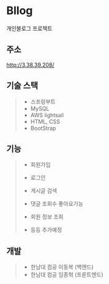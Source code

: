 # Bllog
개인블로그 프로젝트

## 주소
 http://3.38.39.208/

## 기술 스택
> * 스프링부트
> * MySQL
> * AWS lightsail
> * HTML, CSS
> * BootStrap

## 기능
> * 회원가입
> 
> * 로그인
> 
> * 게시글 검색
> 
> * 댓글 조회수 좋아요기능
> 
> * 회원 정보 조회
> 
> * 등등 추가예정

## 개발
> * 한남대 컴공 이동복 (백엔드)
> * 한남대 컴공 임종혁 (프론트엔드)



